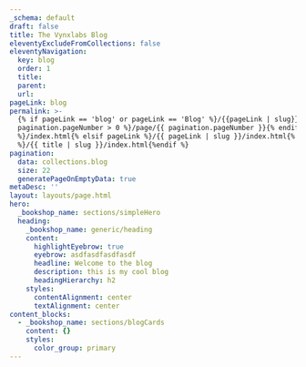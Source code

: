 ```yaml
---
_schema: default
draft: false
title: The Vynxlabs Blog
eleventyExcludeFromCollections: false
eleventyNavigation:
  key: blog
  order: 1
  title:
  parent:
  url:
pageLink: blog
permalink: >-
  {% if pageLink == 'blog' or pageLink == 'Blog' %}/{{pageLink | slug}}{% if
  pagination.pageNumber > 0 %}/page/{{ pagination.pageNumber }}{% endif
  %}/index.html{% elsif pageLink %}/{{ pageLink | slug }}/index.html{% else
  %}/{{ title | slug }}/index.html{%endif %}
pagination:
  data: collections.blog
  size: 22
  generatePageOnEmptyData: true
metaDesc: ''
layout: layouts/page.html
hero:
  _bookshop_name: sections/simpleHero
  heading:
    _bookshop_name: generic/heading
    content:
      highlightEyebrow: true
      eyebrow: asdfasdfasdfasdf
      headline: Welcome to the blog
      description: this is my cool blog
      headingHierarchy: h2
    styles:
      contentAlignment: center
      textAlignment: center
content_blocks:
  - _bookshop_name: sections/blogCards
    content: {}
    styles:
      color_group: primary
---
```

